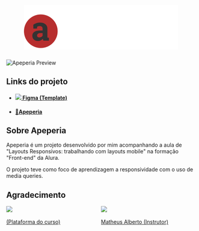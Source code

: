 <h1 align="center">
    <img src="img/logo-apeperia.svg"/>
</h1>

![Apeperia Preview](./img/preview.gif)

## Links do projeto
- [<h4><img src="https://cdn-icons-png.flaticon.com/512/5968/5968705.png" width="20px"/> Figma (Template) </h4>](https://www.figma.com/file/FidBn9f7BoBCoEs19EzbUD/Apeperia-Mobile-First?node-id=0%3A1) 

- [<h4>🔗Apeperia</h4>](https://ngemir.github.io/projeto-apeperia/)

## Sobre Apeperia
<p>Apeperia é um projeto desenvolvido por mim acompanhando a aula de "Layouts Responsivos: trabalhando com layouts mobile" na formação "Front-end" da Alura.</p>
<p>O projeto teve como foco de aprendizagem a responsividade com o uso de media queries.</p>

## Agradecimento
<div style="display:grid; grid-template-columns: 1fr 1fr;">
    <div>
        <a href="https://www.alura.com.br/">
            <img src="https://cursos.alura.com.br/assets/images/logos/logo-alura.svg">
            <p>(Plataforma do curso)</p>
        </a>
    </div>
    <div>
        <a href="https://github.com/ikyrie">
            <img src="https://cdn2.gnarususercontent.com.br/1/57911/5ac832a2-5632-4c16-84c1-73dede832aa0.jpg?width=100&height=100&aspect_ratio=1:1">
            <p>Matheus Alberto (Instrutor)</p>
        </a>
    </div>
</div>
